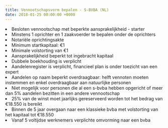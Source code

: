 ```yaml
---
title: Vennootschapsvorm bepalen - S-BVBA (NL)
date: 2018-01-25 00:00:00 +0000
---
```

<li>Besloten vennootschap met beperkte aansprakelijkheid - starter</li>

<li>Minstens 1 oprichter en 1 zaakvoerder te bepalen onder de oprichters</li>

<li>Notariële oprichtingsakte</li>

<li>Minimum startkapitaal: €1</li>

<li>Minimale volstorting van €1</li>

<li>Aansprakelijkheid beperkt tot ingebracht kapitaal</li>

<li>Dubbele boekhouding is verplicht</li>

<li>Aandelenregister is verplicht, financieel plan is onder toezicht van een expert</li>

<li>Aandelen op naam beperkt overdraagbaar: helft vennoten moeten instemmen en enkel overdraagbaar aan natuurlijke personen</li>

<li>Niet mogelijk voor personen die al een s-bvba hebben opgericht of meer dan 5% aandelen bezitten in een andere vennootschap</li>

<li>25% van de winst moet jaarlijks gereserveerd worden tot het bedrag van €18.550 is bereikt</li>

<li>Binnen de 5 jaar overgaan naar een klassieke bvba met volstorting van het kapitaal tot €18.550</li>

<li>Vanaf 5 voltijdse werknemers verplichte omvorming naar een bvba</li>